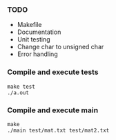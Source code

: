 ### TODO

- Makefile
- Documentation
- Unit testing
- Change char to unsigned char
- Error handling

### Compile and execute tests

```
make test
./a.out
```

### Compile and execute main

```
make
./main test/mat.txt test/mat2.txt
```

